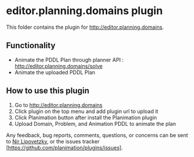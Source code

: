 # editor.planning.domains plugin

This folder contains the plugin for http://editor.planning.domains.

## Functionality
 - Animate the PDDL Plan through planner API : http://editor.planning.domains/solve
 - Animate the uploaded PDDL Plan


## How to use this plugin

1. Go to http://editor.planning.domains
2. Click plugin on the top menu and add plugin url to upload it
3. Click Planimation button after install the Planimation plugin
4. Upload Domain, Problem, and Animation PDDL to animate the plan

Any feedback, bug reports, comments, questions, or concerns can be sent to [Nir Lipovetzky], or the issues tracker [https://github.com/planimation/plugins/issues].

[Nir Lipovetzky]:<mailto:nir.lipovetzky@unimelb.edu.au>
